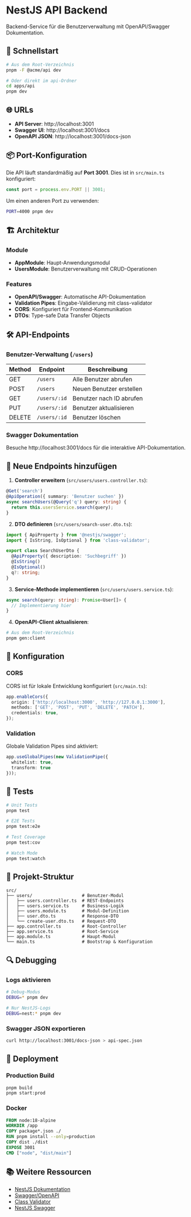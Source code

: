 # NestJS API Backend

Backend-Service für die Benutzerverwaltung mit OpenAPI/Swagger Dokumentation.

## 🚀 Schnellstart

```bash
# Aus dem Root-Verzeichnis
pnpm -F @acme/api dev

# Oder direkt im api-Ordner
cd apps/api
pnpm dev
```

## 🌐 URLs

- **API Server**: http://localhost:3001
- **Swagger UI**: http://localhost:3001/docs
- **OpenAPI JSON**: http://localhost:3001/docs-json

## 📦 Port-Konfiguration

Die API läuft standardmäßig auf **Port 3001**. Dies ist in `src/main.ts` konfiguriert:

```typescript
const port = process.env.PORT || 3001;
```

Um einen anderen Port zu verwenden:
```bash
PORT=4000 pnpm dev
```

## 🏗️ Architektur

### Module
- **AppModule**: Haupt-Anwendungsmodul
- **UsersModule**: Benutzerverwaltung mit CRUD-Operationen

### Features
- **OpenAPI/Swagger**: Automatische API-Dokumentation
- **Validation Pipes**: Eingabe-Validierung mit class-validator
- **CORS**: Konfiguriert für Frontend-Kommunikation
- **DTOs**: Type-safe Data Transfer Objects

## 🛠️ API-Endpoints

### Benutzer-Verwaltung (`/users`)

| Method | Endpoint | Beschreibung |
|--------|----------|--------------|
| GET | `/users` | Alle Benutzer abrufen |
| POST | `/users` | Neuen Benutzer erstellen |
| GET | `/users/:id` | Benutzer nach ID abrufen |
| PUT | `/users/:id` | Benutzer aktualisieren |
| DELETE | `/users/:id` | Benutzer löschen |

### Swagger Dokumentation
Besuche http://localhost:3001/docs für die interaktive API-Dokumentation.

## 📝 Neue Endpoints hinzufügen

1. **Controller erweitern** (`src/users/users.controller.ts`):
```typescript
@Get('search')
@ApiOperation({ summary: 'Benutzer suchen' })
async searchUsers(@Query('q') query: string) {
  return this.usersService.search(query);
}
```

2. **DTO definieren** (`src/users/search-user.dto.ts`):
```typescript
import { ApiProperty } from '@nestjs/swagger';
import { IsString, IsOptional } from 'class-validator';

export class SearchUserDto {
  @ApiProperty({ description: 'Suchbegriff' })
  @IsString()
  @IsOptional()
  q?: string;
}
```

3. **Service-Methode implementieren** (`src/users/users.service.ts`):
```typescript
async search(query: string): Promise<User[]> {
  // Implementierung hier
}
```

4. **OpenAPI-Client aktualisieren**:
```bash
# Aus dem Root-Verzeichnis
pnpm gen:client
```

## 🔧 Konfiguration

### CORS
CORS ist für lokale Entwicklung konfiguriert (`src/main.ts`):
```typescript
app.enableCors({
  origin: ['http://localhost:3000', 'http://127.0.0.1:3000'],
  methods: ['GET', 'POST', 'PUT', 'DELETE', 'PATCH'],
  credentials: true,
});
```

### Validation
Globale Validation Pipes sind aktiviert:
```typescript
app.useGlobalPipes(new ValidationPipe({ 
  whitelist: true, 
  transform: true 
}));
```

## 🧪 Tests

```bash
# Unit Tests
pnpm test

# E2E Tests
pnpm test:e2e

# Test Coverage
pnpm test:cov

# Watch Mode
pnpm test:watch
```

## 📁 Projekt-Struktur

```
src/
├── users/                   # Benutzer-Modul
│   ├── users.controller.ts  # REST-Endpoints
│   ├── users.service.ts     # Business-Logik
│   ├── users.module.ts      # Modul-Definition
│   ├── user.dto.ts          # Response-DTO
│   └── create-user.dto.ts   # Request-DTO
├── app.controller.ts        # Root-Controller
├── app.service.ts           # Root-Service
├── app.module.ts            # Haupt-Modul
└── main.ts                  # Bootstrap & Konfiguration
```

## 🔍 Debugging

### Logs aktivieren
```bash
# Debug-Modus
DEBUG=* pnpm dev

# Nur NestJS-Logs
DEBUG=nest:* pnpm dev
```

### Swagger JSON exportieren
```bash
curl http://localhost:3001/docs-json > api-spec.json
```

## 🚀 Deployment

### Production Build
```bash
pnpm build
pnpm start:prod
```

### Docker
```dockerfile
FROM node:18-alpine
WORKDIR /app
COPY package*.json ./
RUN pnpm install --only=production
COPY dist ./dist
EXPOSE 3001
CMD ["node", "dist/main"]
```

## 📚 Weitere Ressourcen

- [NestJS Dokumentation](https://docs.nestjs.com)
- [Swagger/OpenAPI](https://swagger.io/specification/)
- [Class Validator](https://github.com/typestack/class-validator)
- [NestJS Swagger](https://docs.nestjs.com/openapi/introduction)
